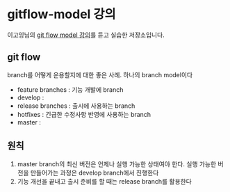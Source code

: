 # gitflow-model 강의

이고잉님의 [git flow model 강의](https://www.youtube.com/watch?v=EzcF6RX8RrQ&t=301s)를 듣고 실습한 저장소입니다.

## git flow

branch를 어떻게 운용할지에 대한 좋은 사례. 하나의 branch model이다

- feature branches : 기능 개발에 branch
- develop :
- release branches : 출시에 사용하는 branch
- hotfixes : 긴급한 수정사항 반영에 사용하는 branch
- master :

## 원칙

1. master branch의 최신 버전은 언제나 실행 가능한 상태여야 한다. 실행 가능한 버전을 만들어가는 과정은 develop branch에서 진행한다
2. 기능 개선을 끝내고 출시 준비를 할 때는 release branch를 활용한다
